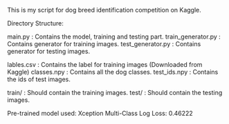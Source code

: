 This is my script for dog breed identification competition on Kaggle.

Directory Structure:

main.py : Contains the model, training and testing part.
train_generator.py : Contains generator for training images.
test_generator.py : Contains generator for testing images.

lables.csv : Contains the label for training images (Downloaded from Kaggle)
classes.npy : Contains all the dog classes.
test_ids.npy : Contains the ids of test images.

train/ : Should contain the training images.
test/ : Should contain the testing images.

Pre-trained model used: Xception
Multi-Class Log Loss: 0.46222


